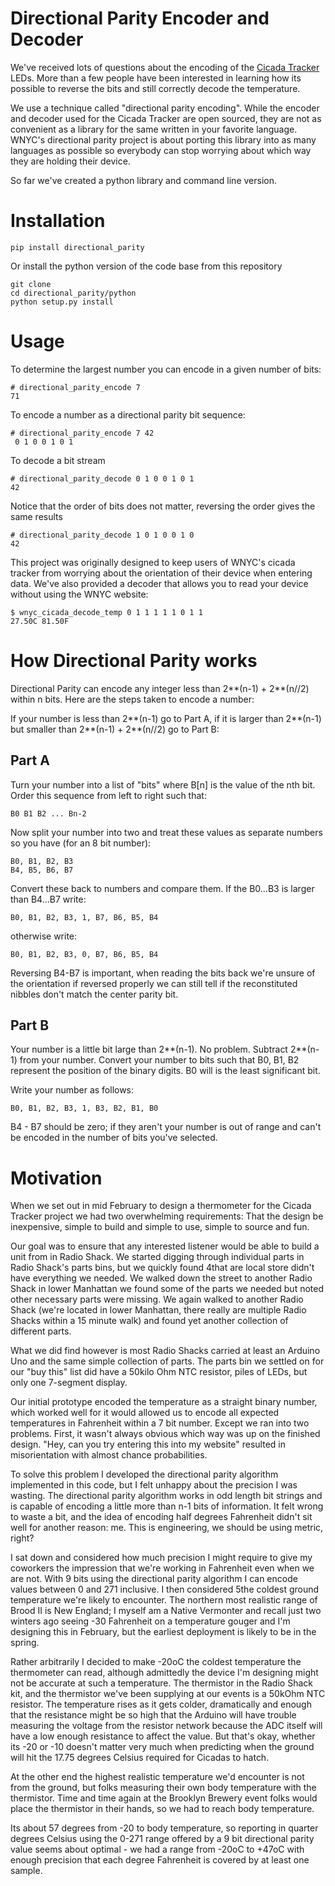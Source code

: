 Directional Parity Encoder and Decoder
======================================

We've received lots of questions about the encoding of the [Cicada
Tracker](http://project.wnyc.org/cicadas) LEDs.  More than a few
people have been interested in learning how its possible to reverse
the bits and still correctly decode the temperature.

We use a technique called "directional parity encoding".  While the
encoder and decoder used for the Cicada Tracker are open sourced, they
are not as convenient as a library for the same written in your
favorite language.  WNYC's directional parity project is about porting
this library into as many languages as possible so everybody can stop
worrying about which way they are holding their device.

So far we've created a python library and command line version.  


Installation
============

    pip install directional_parity

Or install the python version of the code base from this repository

    git clone 
    cd directional_parity/python
    python setup.py install

Usage
=====

To determine the largest number you can encode in a given number of bits:

    # directional_parity_encode 7
    71

To encode a number as a directional parity bit sequence:

    # directional_parity_encode 7 42
     0 1 0 0 1 0 1

To decode a bit stream

    # directional_parity_decode 0 1 0 0 1 0 1
    42

Notice that the order of bits does not matter, reversing the order gives the same results

    # directional_parity_decode 1 0 1 0 0 1 0 
    42


This project was originally designed to keep users of WNYC's cicada
tracker from worrying about the orientation of their device when
entering data.  We've also provided a decoder that allows you to read
your device without using the WNYC website:

    $ wnyc_cicada_decode_temp 0 1 1 1 1 1 0 1 1
    27.50C 81.50F


How Directional Parity works
============================

Directional Parity can encode any integer less than 2**(n-1) +
2**(n//2) within n bits.  Here are the steps taken to encode a number:

If your number is less than 2**(n-1) go to Part A, if it is larger
than 2**(n-1) but smaller than 2**(n-1) + 2**(n//2) go to Part B:

Part A
------

Turn your number into a list of "bits" where B[n] is the value of the
nth bit.  Order this sequence from left to right such that:

    B0 B1 B2 ... Bn-2

Now split your number into two and treat these values as separate
numbers so you have (for an 8 bit number):

    B0, B1, B2, B3
    B4, B5, B6, B7

Convert these back to numbers and compare them.  If the B0...B3 is
larger than B4...B7 write:

    B0, B1, B2, B3, 1, B7, B6, B5, B4

otherwise write:

    B0, B1, B2, B3, 0, B7, B6, B5, B4

Reversing B4-B7 is important, when reading the bits back we're unsure
of the orientation if reversed properly we can still tell if the
reconstituted nibbles don't match the center parity bit.

Part B 
------ 

Your number is a little bit large than 2**(n-1).  No
problem.  Subtract 2**(n-1) from your number.  Convert your number to
bits such that B0, B1, B2 represent the position of the binary digits.
B0 will is the least significant bit.

Write your number as follows:

    B0, B1, B2, B3, 1, B3, B2, B1, B0

B4 - B7 should be zero; if they aren't your number is out of range and
can't be encoded in the number of bits you've selected.


Motivation
==========

When we set out in mid February to design a thermometer for the Cicada
Tracker project we had two overwhelming requirements: That the design
be inexpensive, simple to build and simple to use, simple to source and fun. 

Our goal was to ensure that any interested listener would be able to
build a unit from in Radio Shack.  We started digging through
individual parts in Radio Shack's parts bins, but we quickly found
4that are local store didn't have everything we needed.  We walked down
the street to another Radio Shack in lower Manhattan we found some of
the parts we needed but noted other necessary parts were missing.  We
again walked to another Radio Shack (we're located in lower Manhattan,
there really are multiple Radio Shacks within a 15 minute walk) and
found yet another collection of different parts.

What we did find however is most Radio Shacks carried at least an
Arduino Uno and the same simple collection of parts.  The parts bin we
settled on for our "buy this" list did have a 50kilo Ohm NTC resistor,
piles of LEDs, but only one 7-segment display.

Our initial prototype encoded the temperature as a straight binary
number, which worked well for it would allowed us to encode all
expected temperatures in Fahrenheit within a 7 bit number.  Except we
ran into two problems.  First, it wasn't always obvious which way was
up on the finished design.  "Hey, can you try entering this into my
website" resulted in misorientation with almost chance probabilities.


To solve this problem I developed the directional parity algorithm
implemented in this code, but I felt unhappy about the precision I was
wasting.  The directional parity algorithm works in odd length bit
strings and is capable of encoding a little more than n-1 bits of
information.  It felt wrong to waste a bit, and the idea of encoding
half degrees Fahrenheit didn't sit well for another reason: me.
This is engineering, we should be using metric, right?

I sat down and considered how much precision I might require to give
my coworkers the impression that we're working in Fahrenheit even
when we are not.  With 9 bits using the directional parity algorithm
I can encode values between 0 and 271 inclusive.  I then considered
5the coldest ground temperature we're likely to encounter.  The northern
most realistic range of Brood II is New England; I myself am a Native
Vermonter and recall just two winters ago seeing -30 Fahrenheit on a
temperature gouger and I'm designing this in February, but the earliest
deployment is likely to be in the spring.

Rather arbitrarily I decided to make -20oC the coldest temperature the
thermometer can read, although admittedly the device I'm designing
might not be accurate at such a temperature.  The thermistor in the
Radio Shack kit, and the thermistor we've been supplying at our events
is a 50kOhm NTC resistor.  The temperature rises as it gets colder,
dramatically and enough that the resistance might be so high that the
Arduino will have trouble measuring the voltage from the resistor
network because the ADC itself will have a low enough resistance to
affect the value.  But that's okay, whether its -20 or -10 doesn't
matter very much when predicting when the ground will hit the 17.75
degrees Celsius required for Cicadas to hatch.

At the other end the highest realistic temperature we'd encounter is
not from the ground, but folks measuring their own body temperature
with the thermistor.  Time and time again at the Brooklyn Brewery
event folks would place the thermistor in their hands, so we had to
reach body temperature.

Its about 57 degrees from -20 to body temperature, so reporting in
quarter degrees Celsius using the 0-271 range offered by a 9 bit
directional parity value seems about optimal - we had a range from
-20oC to +47oC with enough precision that each degree Fahrenheit is
covered by at least one sample.

